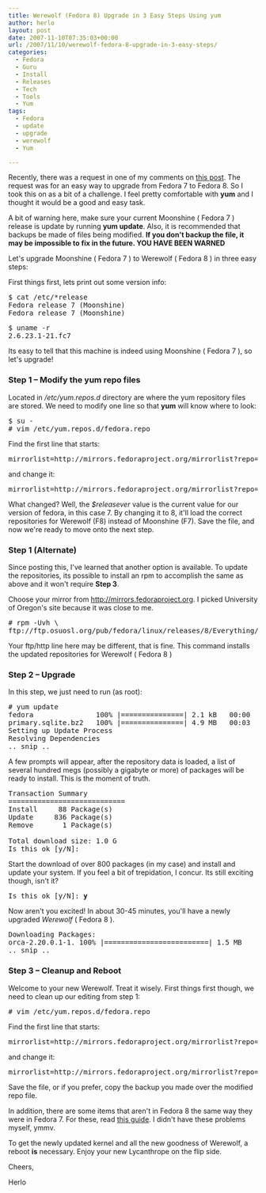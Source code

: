 ```yaml
---
title: Werewolf (Fedora 8) Upgrade in 3 Easy Steps Using yum
author: herlo
layout: post
date: 2007-11-10T07:35:03+00:00
url: /2007/11/10/werewolf-fedora-8-upgrade-in-3-easy-steps/
categories:
  - Fedora
  - Guru
  - Install
  - Releases
  - Tech
  - Tools
  - Yum
tags:
  - Fedora
  - update
  - upgrade
  - werewolf
  - Yum

---
```

Recently, there was a request in one of my comments on [this post][1]. The request was for an easy way to upgrade from Fedora 7 to Fedora 8. So I took this on as a bit of a challenge. I feel pretty comfortable with **yum** and I thought it would be a good and easy task.

A bit of warning here, make sure your current Moonshine ( Fedora 7 ) release is update by running **yum update**. Also, it is recommended that backups be made of files being modified. **If you don't backup the file, it may be impossible to fix in the future. YOU HAVE BEEN WARNED**

Let's upgrade Moonshine ( Fedora 7 ) to Werewolf ( Fedora 8 ) in three easy steps:

First things first, lets print out some version info:

<pre>$ cat /etc/*release
Fedora release 7 (Moonshine)
Fedora release 7 (Moonshine)</pre>

<pre>$ uname -r
2.6.23.1-21.fc7</pre>

Its easy to tell that this machine is indeed using Moonshine ( Fedora 7 ), so let's upgrade!

### Step 1 – Modify the yum repo files

Located in _/etc/yum.repos.d_ directory are where the yum repository files are stored. We need to modify one line so that **yum** will know where to look:

<pre>$ su -
# vim /etc/yum.repos.d/fedora.repo</pre>

Find the first line that starts:

<pre>mirrorlist=http://mirrors.fedoraproject.org/mirrorlist?repo=fedora-$releasever&arch=$basearch</pre>

and change it:

<pre>mirrorlist=http://mirrors.fedoraproject.org/mirrorlist?repo=fedora-8&arch=$basearch</pre>

What changed? Well, the _$releasever_ value is the current value for our version of fedora, in this case 7. By changing it to 8, it'll load the correct repositories for Werewolf (F8) instead of Moonshine (F7). Save the file, and now we're ready to move onto the next step.

### Step 1 (Alternate)

Since posting this, I've learned that another option is available. To update the repositories, its possible to install an rpm to accomplish the same as above and it won't require **Step 3**.

Choose your mirror from <http://mirrors.fedoraproject.org>. I picked University of Oregon's site because it was close to me.

<pre># rpm -Uvh \
ftp://ftp.osuosl.org/pub/fedora/linux/releases/8/Everything/i386/os/Packages/fedora-release-*.rpm</pre>

Your ftp/http line here may be different, that is fine. This command installs the updated repositories for Werewolf ( Fedora 8 )

### Step 2 – Upgrade

In this step, we just need to run (as root):

<pre># yum update
fedora               100% |===============| 2.1 kB   00:00
primary.sqlite.bz2   100% |===============| 4.9 MB   00:03
Setting up Update Process
Resolving Dependencies
.. snip ..</pre>

A few prompts will appear, after the repository data is loaded, a list of several hundred megs (possibly a gigabyte or more) of packages will be ready to install. This is the moment of truth.

<pre>Transaction Summary
============================
Install     88 Package(s)
Update     836 Package(s)
Remove       1 Package(s)

Total download size: 1.0 G
Is this ok [y/N]:</pre>

Start the download of over 800 packages (in my case) and install and update your system. If you feel a bit of trepidation, I concur. Its still exciting though, isn't it?

<pre>Is this ok [y/N]: <strong>y</strong></pre>

Now aren't you excited! In about 30-45 minutes, you'll have a newly upgraded _Werewolf_ ( Fedora 8 ).

<pre>Downloading Packages:
orca-2.20.0.1-1. 100% |=========================| 1.5 MB    00:01
.. snip ..</pre>

### Step 3 – Cleanup and Reboot

Welcome to your new Werewolf. Treat it wisely. First things first though, we need to clean up our editing from step 1:

<pre># vim /etc/yum.repos.d/fedora.repo</pre>

Find the first line that starts:

<pre>mirrorlist=http://mirrors.fedoraproject.org/mirrorlist?repo=fedora-8&arch=$basearch</pre>

and change it:

<pre>mirrorlist=http://mirrors.fedoraproject.org/mirrorlist?repo=fedora-$releasever&arch=$basearch</pre>

Save the file, or if you prefer, copy the backup you made over the modified repo file.

In addition, there are some items that aren't in Fedora 8 the same way they were in Fedora 7. For these, read <a href="http://fedoraproject.org/wiki/YumUpgradeFaq#head-56b13936246769f517ac488a0098d193c7fc3600" target="_blank">this guide</a>. I didn't have these problems myself, ymmv.

To get the newly updated kernel and all the new goodness of Werewolf, a reboot **is** necessary. Enjoy your new Lycanthrope on the flip side.

Cheers,

Herlo

 [1]: {{<siteurl>}}2007/11/04/upgraded-fedora-8-werewolf-is-installed/